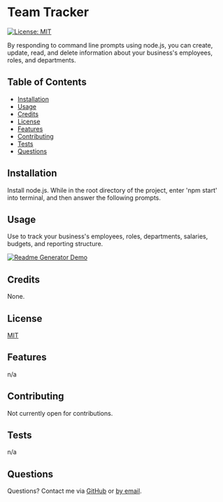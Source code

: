 
  
  # Team Tracker

  [![License: MIT](https://img.shields.io/badge/License-MIT-yellow.svg)](https://opensource.org/licenses/MIT)

  By responding to command line prompts using node.js, you can create, update, read, and delete information about your business's employees, roles, and departments.

  ## Table of Contents
  * [Installation](#installation)
  * [Usage](#usage)
  * [Credits](#credits)
  * [License](#license)
  * [Features](#features)
  * [Contributing](#contributing)
  * [Tests](#tests)
  * [Questions](#questions)

  ## Installation
  Install node.js. While in the root directory of the project, enter 'npm start' into terminal, and then answer the following prompts.

  ## Usage
  Use to track your business's employees, roles, departments, salaries, budgets, and reporting structure.
  
  [![Readme Generator Demo](develop/team-tracker_screenshot)](https://drive.google.com/file/d/1Ar6bO-24ul6TqX7wM9y1bZF6dBDOUOeI/view?usp=sharing "Team Tracker Demo")


  ## Credits
  None.

  ## License 
  [MIT](https://choosealicense.com/licenses/mit/)

  ## Features
  n/a

  ## Contributing
  Not currently open for contributions.

  ## Tests
  n/a

  ## Questions
  Questions? Contact me via [GitHub](https://github.com/hpurring) or [by email](mailto:hilarypurrington@gmail.com).


